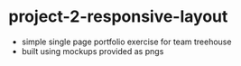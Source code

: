 # project-2-responsive-layout

- simple single page portfolio exercise for team treehouse
- built using mockups provided as pngs
